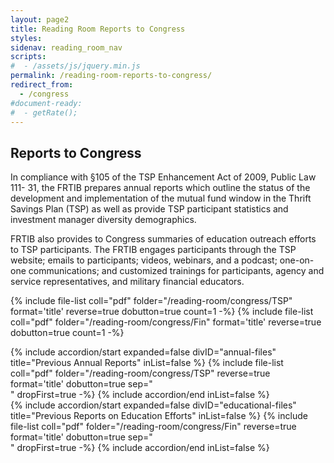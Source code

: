 ```yaml
---
layout: page2
title: Reading Room Reports to Congress
styles:
sidenav: reading_room_nav
scripts:
#  - /assets/js/jquery.min.js
permalink: /reading-room-reports-to-congress/
redirect_from:
  - /congress
#document-ready:
#  - getRate();
---
```


## Reports to Congress

In compliance with §105 of the TSP Enhancement Act of 2009, Public Law 111- 31, the FRTIB prepares annual reports which outline the status of the development and implementation of the mutual fund window in the Thrift Savings Plan (TSP) as well as provide TSP participant statistics and investment manager diversity demographics.

FRTIB also provides to Congress summaries of education outreach efforts to TSP participants.  The FRTIB engages participants through the TSP website; emails to participants; videos, webinars, and a podcast; one-on-one communications; and customized trainings for participants, agency and service representatives, and military financial educators.

{% include file-list coll="pdf" folder="/reading-room/congress/TSP" format='title' reverse=true dobutton=true count=1 -%}
{% include file-list coll="pdf" folder="/reading-room/congress/Fin" format='title' reverse=true dobutton=true count=1 -%}


<div class="usa-accordion">
{% include accordion/start expanded=false divID="annual-files" title="Previous Annual Reports" inList=false %}
{% include file-list coll="pdf" folder="/reading-room/congress/TSP" reverse=true format='title' dobutton=true sep="<br>" dropFirst=true -%}
{% include accordion/end  inList=false %}
</div>

<div class="usa-accordion">
{% include accordion/start expanded=false divID="educational-files" title="Previous Reports on Education Efforts" inList=false %}
{% include file-list coll="pdf" folder="/reading-room/congress/Fin" reverse=true format='title' dobutton=true sep="<br>" dropFirst=true -%}
{% include accordion/end  inList=false %}
</div>

<!-- CONTENT END -->
